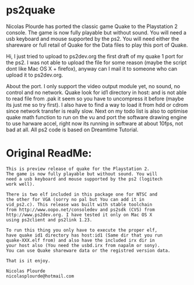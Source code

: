 # ps2quake

Nicolas Plourde has ported the classic game Quake to the Playstation 2 console.
The game is now fully playable but without sound.
You will need a usb keyboard and mouse supported by the ps2.
You will need either the shareware or full retail of Quake for the Data files to play this port of Quake.

Hi, I just tried to upload to ps2dev.org the first draft of my quake 1 port for the ps2. I was not able to upload the file for some reason (maybe the script dont like Mac OS X + firefox), anyway can I mail it to someone who can upload it to ps2dev.org.

About the port. I only support the video output module yet, no sound, no control and no network. Quake look for id1 directory in host: and is not able to read file from .pak it seem so you have to uncompress it before (maybe its just me so try first). I also have to find a way to load it from hdd or cdrom since network transfer is really slow. Next on my todo list is also to optimise quake math function to run on the vu and port the software drawing engine to use harware accel, right now its running in software at about 10fps, not bad at all. All ps2 code is based on Dreamtime Tutorial.

# Original ReadMe:

```
This is preview release of quake for the Playstation 2.
The game is now fully playable but without sound. You will
need a usb keyboard and mouse supported by the ps2 (logitech
work well).

There is two elf included in this package one for NTSC and
the other for VGA (sorry no pal but You can add it in 
vid_ps2.c). This release was built with stable toolchain
from http://www.oopo.net/consoledev and ps2sdk (CVS) from
http://www.ps2dev.org. I have tested it only on Mac OS X
using ps2client and ps2link 1.23.

To run this thing you only have to execute the proper elf, 
have quake id1 directory has host:id1 (Same dir that you run 
quake-XXX.elf from) and also have the included irx dir in 
your host also (You need the usbd.irx from napalm or sony). 
You can use Quake shareware data or the registred version data. 

That is it enjoy.

Nicolas Plourde
nicolasplourde@hotmail.com

```
